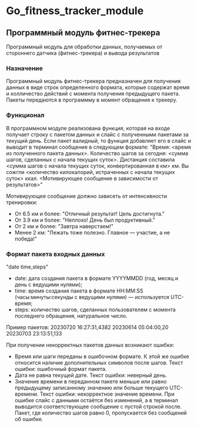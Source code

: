 # Go_fitness_tracker_module

## Программный модуль фитнес-трекера 
Программный модуль для обработки данных, получаемых от стороннего датчика (фитнес-трекера) и вывода результатов

### Назначение
Программный модуль фитнес-трекера предназначен для получения данных в виде строк определенного формата, которые содержат время и колличество действий с момента получения предыдущего пакета. Пакеты передаются в программму в момент обращения к трекеру. 

### Функционал
В программном модуле реализована функция, которая на входе получает строку с пакетом данных и слайс с полученными пакетами за текущий день. Если пакет валидный, то функция добавляет его в слайс и выводит в терминал сообщение в следующем формате:
"Время: <время из полученного пакета данных>.
Количество шагов за сегодня: <сумма шагов, сделанных с начала текущих суток>.
Дистанция составила <сумма шагов с начала текущих суток, конвертированная в км> км.
Вы сожгли <количество килокалорий, истраченных с начала текущих суток> ккал.
<Мотивирующее сообщение в зависимости от результатов>"

Мотивирующее сообщение должно зависеть от интенсивности тренировки:
 - От 6.5 км и более: "Отличный результат! Цель достигнута."
 - От 3.9 км и более: "Неплохо! День был продуктивный."
 - От 2 км и более: "Завтра наверстаем!"
 - Менее 2 км: "Лежать тоже полезно. Главное — участие, а не победа!"

### Формат пакета входных данных 
"date time,steps"
- date: дата создания пакета в формате YYYYMMDD (год, месяц и день с ведущими нулями);
- time: время создания пакета в формате HH:MM:SS (часы:минуты:секунды с ведущими нулями) — используется UTC-время;
- steps: количество шагов, сделанных пользователем с момента последнего обращения, натуральное число.

Пример пакетов: 
20230720 16:27:31,4382
20230614 05:04:00,20
20230703 23:13:51,133 

При получении некорректных пакетов данных возникают ошибки:
 - Время или шаги переданы в ошибочном формате. К этой же ошибке относится наличие дополнительных символов после шагов. Текст ошибки: ошибочный формат пакета.
 - Дата не равна текущей дате. Текст ошибки: неверный день.
 - Значение времени в переданном пакете меньше или равно предыдущему записанному значению или больше текущего UTC-времени. Текст ошибки: некорректное значение времени.
  При ошибке слайс с данными остаётся без изменений, а в терминал выводится соответствующее сообщение с пустой строкой после. Пакет, где количество шагов равно 0, пропускается без сообщений об ошибке.

